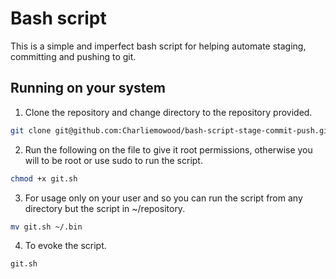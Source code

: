 # Bash script

This is a simple and imperfect bash script for helping automate staging, committing and pushing to git. 

## Running on your system

1. Clone the repository and change directory to the repository provided.
```bash
git clone git@github.com:Charliemowood/bash-script-stage-commit-push.git && cd bash-script-stage-commit-push
```


2. Run the following on the file to give it root permissions, otherwise you will to be root or use sudo to run the script. 
```bash
chmod +x git.sh
```

3. For usage only on your user and so you can run the script from any directory but the script in ~/repository. 
```bash
mv git.sh ~/.bin
```

4. To evoke the script. 
```bash
git.sh
```
